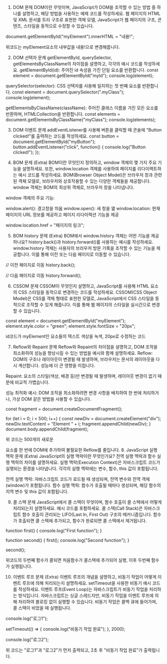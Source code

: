 1. DOM 문제
DOM이란 무엇이며, JavaScript가 DOM을 조작할 수 있는 방법 중 하나를 설명하고, 해당 방법을 사용하는 예제 코드를 작성하세요.
웹 페이지의 HTML 및 XML 문서를 트리 구조로 표현한 객체 모델, JavaScript가 웹 페이지의 구조, 콘텐츠, 스타일을 동적으로 수정할 수 있습니다.

document.getElementById("myElement").innerHTML = "내용!";

위코드는 myElement요소의 내부값을 내용!으로 변경해줍니다.

2. DOM 선택자 문제
getElementById, querySelector, getElementsByClassName의 차이점을 설명하고, 각각의 예시 코드를 작성하세요.
getElementById(id): 주어진 id 속성을 가진 단일 요소를 반환합니다. const element = document.getElementById("myId"); console.log(element);

querySelector(selector): CSS 선택자를 사용해 일치하는 첫 번째 요소를 반환합니다. const element = document.querySelector(".myClass"); console.log(element);

getElementsByClassName(className): 주어진 클래스 이름을 가진 모든 요소를 반환하며, HTMLCollection을 반환합니다. const elements = document.getElementsByClassName("myClass"); console.log(elements);

3. DOM 이벤트 문제
addEventListener를 사용해 버튼을 클릭할 때 콘솔에 "Button clicked!"를 출력하는 코드를 작성하세요.
const button = document.getElementById("myButton"); button.addEventListener("click", function() { console.log("Button clicked!"); });

4. BOM 문제 (Extra)
BOM이란 무엇인지 정의하고, window 객체의 몇 가지 주요 기능을 설명하세요. 또한, window.location 객체를 사용하여 페이지를 리다이렉트하는 예시 코드를 작성하세요.
BOM(Browser Object Model)은 브라우저 창과 관련된 객체 모델로, 브라우저와 상호작용할 수 있는 다양한 객체들을 제공합니다. window 객체는 BOM의 최상위 객체로, 브라우저 창을 나타냅니다.

window 객체의 주요 기능:

window.alert(): 경고창을 띄움 window.open(): 새 창을 엶 window.location: 현재 페이지의 URL 정보를 제공하고 페이지 리다이렉션 기능을 제공

window.location.href = "페이지의 링크";

5. BOM history 문제 (Extra)
BOM에서 window.history 객체는 어떤 기능을 제공하나요? history.back()과 history.forward()를 사용하는 예시를 작성하세요.
window.history 객체는 사용자의 브라우저 방문 기록을 조작할 수 있는 기능을 제공합니다. 이를 통해 이전 또는 다음 페이지로 이동할 수 있습니다.

// 이전 페이지로 이동 history.back();

// 다음 페이지로 이동 history.forward();

6. CSSOM 문제
CSSOM이 무엇인지 설명하고, JavaScript를 사용해 HTML 요소의 CSS 스타일을 동적으로 변경하는 코드를 작성하세요.
CSSOM(CSS Object Model)은 CSS를 객체 형태로 표현한 모델로, JavaScript에서 CSS 스타일을 동적으로 조작할 수 있게 해줍니다. 이를 통해 웹 페이지의 스타일을 실시간으로 변경할 수 있습니다.

const element = document.getElementById("myElement"); element.style.color = "green"; element.style.fontSize = "20px";

id코드가 myElement인 요소들의 텍스트 색상을 녹색, 20px로 수정하는 코드

7. Reflow와 Repaint 문제
Reflow와 Repaint의 차이점을 설명하고, DOM 조작을 최소화하여 성능을 향상시킬 수 있는 방법을 예시와 함께 설명하세요.
Reflow: DOM의 구조나 레이아웃이 변경될 때 발생하며, 브라우저는 문서의 레이아웃을 다시 계산합니다. 성능에 더 큰 영향을 미칩니다.

Repaint: 요소의 스타일(색상, 배경 등)만 변경될 때 발생하며, 레이아웃 변경이 없기 때문에 비교적 가볍습니다.

성능 최적화 예시: DOM 조작을 최소화하려면 변경 사항을 배치하여 한 번에 처리하거나, 가상 DOM 같은 방법을 사용할 수 있습니다.

const fragment = document.createDocumentFragment();

for (let i = 0; i < 500; i++) { const newDiv = document.createElement("div"); newDiv.textContent = "Element " + i; fragment.appendChild(newDiv); } document.body.appendChild(fragment);

위 코드는 500개의 새로운

요소를 한 번에 DOM에 추가하여 불필요한 Reflow를 줄입니다.
8. JavaScript 실행 맥락 문제 (Extra)
JavaScript의 실행 맥락이란 무엇인가요? 전역 실행 맥락과 함수 실행 맥락의 차이를 설명하세요.
실행 맥락(Execution Context)은 자바스크립트 코드가 실행되는 환경을 나타냅니다. 각각의 실행 맥락에는 변수, 함수, this 값이 포함됩니다.

전역 실행 맥락: 자바스크립트 코드가 로드될 때 생성되며, 전역 변수와 전역 객체(window)가 포함됩니다. 함수 실행 맥락: 함수가 호출될 때마다 생성되며, 해당 함수의 지역 변수 및 this 값이 포함됩니다.

9. 콜 스택 문제
JavaScript에서 콜 스택이 무엇이며, 함수 호출이 콜 스택에서 어떻게 처리되는지 설명하세요. 예시 코드를 포함하세요.
콜 스택(Call Stack)은 자바스크립트 함수 호출이 관리되는 LIFO(Last In, First Out) 구조의 메커니즘입니다. 함수가 호출되면 콜 스택에 추가되고, 함수가 완료되면 콜 스택에서 제거됩니다.

function first() { console.log("First function"); }

function second() { first(); console.log("Second function"); }

second();

위코드의 두번째 함수가 콜되면 처음함수가 콜스택에 추가되어 실행, 이후 두번째 함수가 실행됩니다.

10. 이벤트 루프 문제 (Extra)
이벤트 루프의 개념을 설명하고, 비동기 작업이 어떻게 이벤트 루프에 의해 처리되는지 설명하세요. setTimeout을 사용한 비동기 예시 코드를 작성하세요.
이벤트 루프(Event Loop)는 자바스크립트가 비동기 작업을 처리하는 방식입니다. 자바스크립트는 싱글 스레드지만, 비동기 작업을 이벤트 루프에 의해 처리하여 블로킹 없이 실행할 수 있습니다. 비동기 작업은 콜백 큐에 들어가며, 콜 스택이 비었을 때 실행됩니다.

console.log("로그1");

setTimeout(() => { console.log("비동기 작업 완료"); }, 2000);

console.log("로그2");

위 코드는 "로그1"과 "로그2"가 먼저 출력되고, 2초 후 "비동기 작업 완료"가 출력됩니다.
